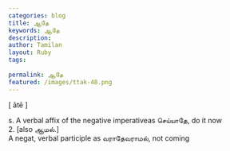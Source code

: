 ```yaml
---
categories: blog
title: ஆதே
keywords: ஆதே
description: 
author: Tamilan
layout: Ruby
tags: 
 
permalink: ஆதே
featured: /images/ttak-48.png
---
```

  
[ ātē ]  
  
s. A verbal affix of the negative imperativeas செய்யாதே, do it now  
2. [also ஆமல்.]  
A negat, verbal participle as வராதேவராமல், not coming